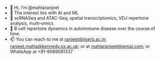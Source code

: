 - 👋 Hi, I’m @mahlaranjeet
- 👀 The interest lies with AI and ML 
- 🌱 scRNASeq and ATAC-Seq, spatial transcriptomics, VDJ repertoire analysis, multi-omics
- 💞️ B cell repertoire dynamics in autoimmune disease over the course of time.  
- 📫 You can reach to me at ranjeet@iiserb.ac.in; ranjeet.mahla@kennedy.ox.ac.uk; or at mahlaranjeet@gmial.com; or WhatsApp at +91-9589081337

<!---
mahlaranjeet/mahlaranjeet is a ✨ special ✨ repository because its `README.md` (this file) appears on your GitHub profile.
You can click the Preview link to take a look at your changes.
--->
